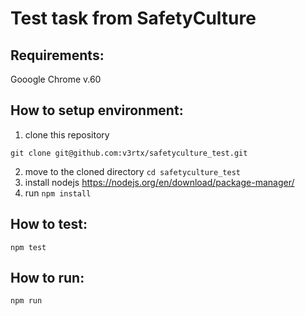 # Test task from SafetyCulture

## Requirements:
Gooogle Chrome v.60

## How to setup environment:
1. clone this repository
```
git clone git@github.com:v3rtx/safetyculture_test.git
```
2. move to the cloned directory `cd safetyculture_test`
3. install nodejs https://nodejs.org/en/download/package-manager/
4. run `npm install`

## How to test:
```
npm test
```

## How to run:
```
npm run
```

